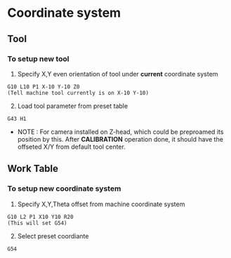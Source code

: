 # Coordinate system

## Tool

### To setup new tool

1. Specify X,Y even orientation of tool under **current** coordinate system
```gcode
G10 L10 P1 X-10 Y-10 Z0 
(Tell machine tool currently is on X-10 Y-10)
```
2. Load tool parameter from preset table
```gcode
G43 H1
```
- NOTE :
    For camera installed on Z-head, which could be preproamed its position by this. 
    After **CALIBRATION** operation done, it should have the offseted X/Y from default tool center.


## Work Table

### To setup new coordinate system
1. Specify X,Y,Theta offset from machine coordinate system
```gcode
G10 L2 P1 X10 Y10 R20 
(This will set G54)
```
2. Select preset coordiante
```gcode
G54
```